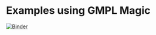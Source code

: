 # Examples using GMPL Magic

[![Binder](http://mybinder.org/badge.svg)](http://mybinder.org:/repo/nelsonuhan/gmplnotebookexamples)